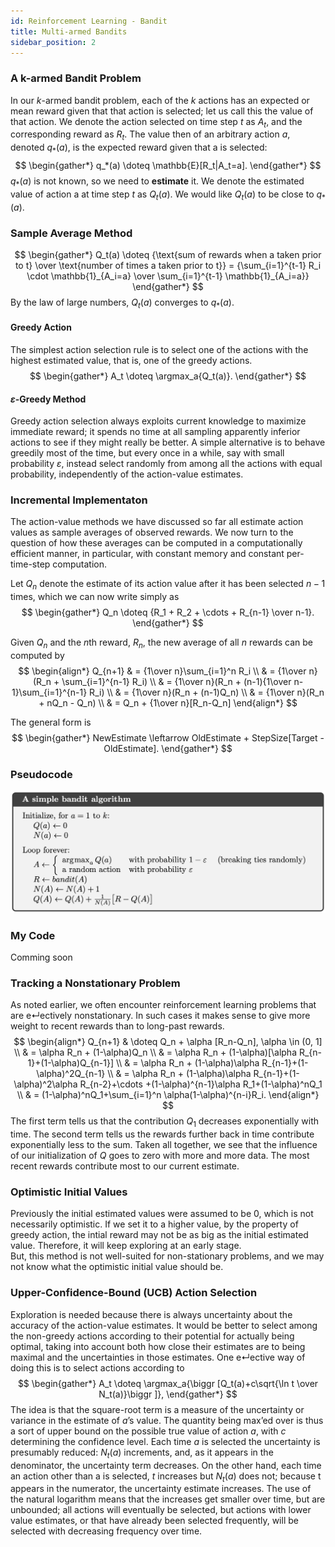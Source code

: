```yaml
---
id: Reinforcement Learning - Bandit
title: Multi-armed Bandits
sidebar_position: 2
---
```


### A k-armed Bandit Problem

In our $k$-armed bandit problem, each of the $k$ actions has an expected or mean reward given that that action is selected; let us call this the value of that action. We denote the action selected on time step $t$ as $A_t$, and the corresponding reward as $R_t$. The value then of an arbitrary action $a$, denoted $q_*(a)$, is the expected reward given that a is selected:
$$
\begin{gather*}
q_*(a) \doteq \mathbb{E}[R_t|A_t=a].
\end{gather*}
$$
$q_*(a)$ is not known, so we need to **estimate** it. We denote the estimated value of action a at time step $t$ as $Q_t(a)$. We would like $Q_t(a)$ to be close to $q_*(a)$.

### Sample Average Method

$$
\begin{gather*}
Q_t(a) \doteq {\text{sum of rewards when a taken prior to t} \over \text{number of times a taken prior to t}} = {\sum_{i=1}^{t-1} R_i \cdot \mathbb{1}_{A_i=a} \over \sum_{i=1}^{t-1} \mathbb{1}_{A_i=a}}
\end{gather*}
$$
By the law of large numbers, $Q_t(a)$ converges to $q_*(a)$.

#### Greedy Action

The simplest action selection rule is to select one of the actions with the highest estimated value, that is, one of the greedy actions.
$$
\begin{gather*}
A_t \doteq \argmax_a{Q_t(a)}.
\end{gather*}
$$

#### $\varepsilon$-Greedy Method

Greedy action selection always exploits current knowledge to maximize immediate reward; it spends no time at all sampling apparently inferior actions to see if they might really be better. A simple alternative is to behave greedily most of the time, but every once in a while, say with small probability $\varepsilon$, instead select randomly from among all the actions with equal probability, independently of the action-value estimates. 

### Incremental Implementaton

The action-value methods we have discussed so far all estimate action values as sample averages of observed rewards. We now turn to the question of how these averages can be computed in a computationally efficient manner, in particular, with constant memory and constant per-time-step computation.  

Let $Q_n$ denote the estimate of its action value after it has been selected $n - 1$ times, which we can now write simply as
$$
\begin{gather*}
Q_n \doteq {R_1 + R_2 + \cdots + R_{n-1} \over n-1}.
\end{gather*}
$$

Given $Q_n$ and the $n$th reward, $R_n$, the new average of all $n$ rewards can be computed by
$$
\begin{align*}
Q_{n+1} & = {1\over n}\sum_{i=1}^n R_i \\
& = {1\over n}(R_n + \sum_{i=1}^{n-1} R_i) \\
& = {1\over n}(R_n + (n-1){1\over n-1}\sum_{i=1}^{n-1} R_i) \\
& = {1\over n}(R_n + (n-1)Q_n) \\
& = {1\over n}(R_n + nQ_n - Q_n) \\
& = Q_n + {1\over n}[R_n-Q_n]
\end{align*}
$$

The general form is
$$
\begin{gather*}
NewEstimate \leftarrow OldEstimate + StepSize[Target - OldEstimate].
\end{gather*}
$$

### Pseudocode

![](/img/bandit.png)

### My Code

Comming soon

### Tracking a Nonstationary Problem

As noted earlier, we often encounter reinforcement learning problems that are e↵ectively nonstationary. In such cases it makes sense to give more weight to recent rewards than to long-past rewards.
$$
\begin{align*}
Q_{n+1} & \doteq Q_n + \alpha [R_n-Q_n], \alpha \in (0, 1] \\
& = \alpha R_n + (1-\alpha)Q_n \\
& = \alpha R_n + (1-\alpha)[\alpha R_{n-1}+(1-\alpha)Q_{n-1}] \\
& = \alpha R_n + (1-\alpha)\alpha R_{n-1}+(1-\alpha)^2Q_{n-1} \\
& = \alpha R_n + (1-\alpha)\alpha R_{n-1}+(1-\alpha)^2\alpha R_{n-2}+\cdots +(1-\alpha)^{n-1}\alpha R_1+(1-\alpha)^nQ_1 \\
& = (1-\alpha)^nQ_1+\sum_{i=1}^n \alpha(1-\alpha)^{n-i}R_i.
\end{align*}
$$
The first term tells us that the contribution  $Q_1$ decreases exponentially with time. The second term tells us the rewards further back in time contribute exponentially less to the sum. Taken all together, we see that the influence of our initialization of $Q$ goes to zero with more and more data. The most recent rewards contribute most to our current estimate.

### Optimistic Initial Values

Previously the initial estimated values were assumed to be 0, which is not necessarily optimistic. If we set it to a higher value, by the property of greedy action, the intial reward may not be as big as the initial estimated value. Therefore, it will keep exploring at an early stage.  
But, this method is not well-suited for non-stationary problems, and we may not know what the optimistic initial value should be.

### Upper-Confidence-Bound (UCB) Action Selection

Exploration is needed because there is always uncertainty about the accuracy of the action-value estimates. It would be better to select among the non-greedy actions according to their potential for actually being optimal, taking into account both how close their estimates are to being maximal and the uncertainties in those estimates. One e↵ective way of doing this is to select actions according to
$$
\begin{gather*}
A_t \doteq \argmax_a{\biggr [Q_t(a)+c\sqrt{\ln t \over N_t(a)}\biggr ]},
\end{gather*}
$$
The idea is that the square-root term is a measure of the uncertainty or variance in the estimate of $a$’s value. The quantity being max’ed over is thus a sort of upper bound on the possible true value of action $a$, with $c$ determining the confidence level. Each time $a$ is selected the uncertainty is presumably reduced: $N_t(a)$ increments, and, as it appears in the denominator, the uncertainty term decreases. On the other hand, each time an action other than a is selected, $t$ increases but
$N_t(a)$ does not; because t appears in the numerator, the uncertainty estimate increases. The use of the natural logarithm means that the increases get smaller over time, but are unbounded; all actions will eventually be selected, but actions with lower value estimates, or that have already been selected frequently, will be selected with decreasing frequency over time.